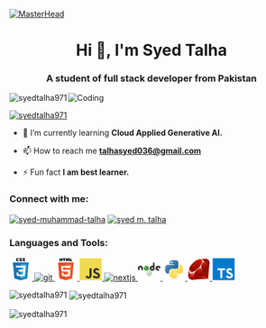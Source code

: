 [![MasterHead](https://th.bing.com/th/id/OIP.2s75Hwrhy8m9nBU66JDbAQHaEK?rs=1&pid=ImgDetMain)](https://rishavchanda.io)
<h1 align="center">Hi 👋, I'm Syed Talha</h1>
<h3 align="center">A student of full stack developer from Pakistan</h3>
<img align="right" alt="Coding" width="400" src="https://cdn.dribbble.com/users/1162077/screenshots/3848914/programmer.gif">


<p align="left"> <img src="https://komarev.com/ghpvc/?username=syedtalha971&label=Profile%20views&color=0e75b6&style=flat" alt="syedtalha971" /> </p>

<p align="left"> <a href="https://github.com/ryo-ma/github-profile-trophy"><img src="https://github-profile-trophy.vercel.app/?username=syedtalha971" alt="syedtalha971" /></a> </p>

- 🌱 I’m currently learning **Cloud Applied Generative AI.**

- 📫 How to reach me **talhasyed036@gmail.com**

- ⚡ Fun fact **I am best learner.**

<h3 align="left">Connect with me:</h3>
<p align="left">
<a href="https://linkedin.com/in/syed-muhammad-talha-437752231" target="blank"><img align="center" src="https://raw.githubusercontent.com/rahuldkjain/github-profile-readme-generator/master/src/images/icons/Social/linked-in-alt.svg" alt="syed-muhammad-talha" height="30" width="40" /></a>
<a href="https://fb.com/syed m. talha" target="blank"><img align="center" src="https://raw.githubusercontent.com/rahuldkjain/github-profile-readme-generator/master/src/images/icons/Social/facebook.svg" alt="syed m. talha" height="30" width="40" /></a>
</p>

<h3 align="left">Languages and Tools:</h3>
<p align="left"> <a href="https://www.w3schools.com/css/" target="_blank" rel="noreferrer"> <img src="https://raw.githubusercontent.com/devicons/devicon/master/icons/css3/css3-original-wordmark.svg" alt="css3" width="40" height="40"/> </a> <a href="https://git-scm.com/" target="_blank" rel="noreferrer"> <img src="https://www.vectorlogo.zone/logos/git-scm/git-scm-icon.svg" alt="git" width="40" height="40"/> </a> <a href="https://www.w3.org/html/" target="_blank" rel="noreferrer"> <img src="https://raw.githubusercontent.com/devicons/devicon/master/icons/html5/html5-original-wordmark.svg" alt="html5" width="40" height="40"/> </a> <a href="https://developer.mozilla.org/en-US/docs/Web/JavaScript" target="_blank" rel="noreferrer"> <img src="https://raw.githubusercontent.com/devicons/devicon/master/icons/javascript/javascript-original.svg" alt="javascript" width="40" height="40"/> </a> <a href="https://nextjs.org/" target="_blank" rel="noreferrer"> <img src="https://cdn.worldvectorlogo.com/logos/nextjs-2.svg" alt="nextjs" width="40" height="40"/> </a> <a href="https://nodejs.org" target="_blank" rel="noreferrer"> <img src="https://raw.githubusercontent.com/devicons/devicon/master/icons/nodejs/nodejs-original-wordmark.svg" alt="nodejs" width="40" height="40"/> </a> <a href="https://www.python.org" target="_blank" rel="noreferrer"> <img src="https://raw.githubusercontent.com/devicons/devicon/master/icons/python/python-original.svg" alt="python" width="40" height="40"/> </a> <a href="https://www.ruby-lang.org/en/" target="_blank" rel="noreferrer"> <img src="https://raw.githubusercontent.com/devicons/devicon/master/icons/ruby/ruby-original.svg" alt="ruby" width="40" height="40"/> </a> <a href="https://www.typescriptlang.org/" target="_blank" rel="noreferrer"> <img src="https://raw.githubusercontent.com/devicons/devicon/master/icons/typescript/typescript-original.svg" alt="typescript" width="40" height="40"/> </a> </p>

<p><img align="left" src="https://github-readme-stats.vercel.app/api/top-langs?username=syedtalha971&show_icons=true&locale=en&layout=compact" alt="syedtalha971" /></p>

<p>&nbsp;<img align="center" src="https://github-readme-stats.vercel.app/api?username=syedtalha971&show_icons=true&locale=en" alt="syedtalha971" /></p>

<p><img align="center" src="https://github-readme-streak-stats.herokuapp.com/?user=syedtalha971&" alt="syedtalha971" /></p>
